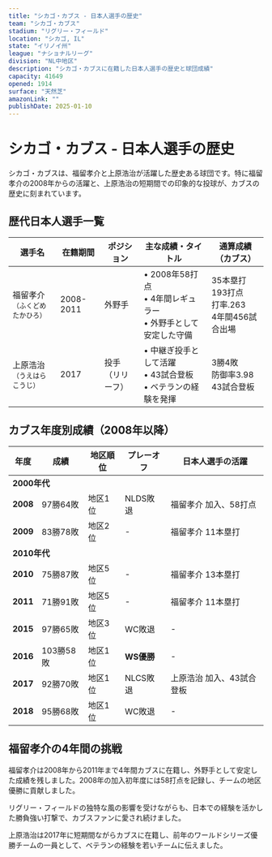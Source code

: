 ```yaml
---
title: "シカゴ・カブス - 日本人選手の歴史"
team: "シカゴ・カブス"
stadium: "リグリー・フィールド"
location: "シカゴ, IL"
state: "イリノイ州"
league: "ナショナルリーグ"
division: "NL中地区"
description: "シカゴ・カブスに在籍した日本人選手の歴史と球団成績"
capacity: 41649
opened: 1914
surface: "天然芝"
amazonLink: ""
publishDate: 2025-01-10
---
```


# シカゴ・カブス - 日本人選手の歴史

シカゴ・カブスは、福留孝介と上原浩治が活躍した歴史ある球団です。特に福留孝介の2008年からの活躍と、上原浩治の短期間での印象的な投球が、カブスの歴史に刻まれています。

## 歴代日本人選手一覧

<div class="players-table-container">
  <table class="players-table">
    <thead>
      <tr>
        <th>選手名</th>
        <th>在籍期間</th>
        <th>ポジション</th>
        <th>主な成績・タイトル</th>
        <th>通算成績（カブス）</th>
      </tr>
    </thead>
    <tbody>
      <tr class="player-row">
        <td class="player-name">福留孝介<br><small>（ふくどめ たかひろ）</small></td>
        <td>2008-2011</td>
        <td>外野手</td>
        <td>
          • 2008年58打点<br>
          • 4年間レギュラー<br>
          • 外野手として安定した守備
        </td>
        <td>35本塁打 193打点<br>打率.263<br>4年間456試合出場</td>
      </tr>
      <tr class="player-row">
        <td class="player-name">上原浩治<br><small>（うえはら こうじ）</small></td>
        <td>2017</td>
        <td>投手<br>（リリーフ）</td>
        <td>
          • 中継ぎ投手として活躍<br>
          • 43試合登板<br>
          • ベテランの経験を発揮
        </td>
        <td>3勝4敗<br>防御率3.98<br>43試合登板</td>
      </tr>
    </tbody>
  </table>
</div>

## カブス年度別成績（2008年以降）

<div class="records-table-container">
  <table class="records-table">
    <thead>
      <tr>
        <th>年度</th>
        <th>成績</th>
        <th>地区順位</th>
        <th>プレーオフ</th>
        <th>日本人選手の活躍</th>
      </tr>
    </thead>
    <tbody>
      <tr class="decade-header">
        <td colspan="5"><strong>2000年代</strong></td>
      </tr>
      <tr class="record-row playoff">
        <td><strong>2008</strong></td>
        <td>97勝64敗</td>
        <td>地区1位</td>
        <td>NLDS敗退</td>
        <td>福留孝介 加入、58打点</td>
      </tr>
      <tr class="record-row">
        <td><strong>2009</strong></td>
        <td>83勝78敗</td>
        <td>地区2位</td>
        <td>-</td>
        <td>福留孝介 11本塁打</td>
      </tr>
      <tr class="decade-header">
        <td colspan="5"><strong>2010年代</strong></td>
      </tr>
      <tr class="record-row">
        <td><strong>2010</strong></td>
        <td>75勝87敗</td>
        <td>地区5位</td>
        <td>-</td>
        <td>福留孝介 13本塁打</td>
      </tr>
      <tr class="record-row">
        <td><strong>2011</strong></td>
        <td>71勝91敗</td>
        <td>地区5位</td>
        <td>-</td>
        <td>福留孝介 11本塁打</td>
      </tr>
      <tr class="record-row">
        <td><strong>2015</strong></td>
        <td>97勝65敗</td>
        <td>地区3位</td>
        <td>WC敗退</td>
        <td>-</td>
      </tr>
      <tr class="record-row ws-champion">
        <td><strong>2016</strong></td>
        <td>103勝58敗</td>
        <td>地区1位</td>
        <td><strong>WS優勝</strong></td>
        <td>-</td>
      </tr>
      <tr class="record-row playoff">
        <td><strong>2017</strong></td>
        <td>92勝70敗</td>
        <td>地区1位</td>
        <td>NLCS敗退</td>
        <td>上原浩治 加入、43試合登板</td>
      </tr>
      <tr class="record-row playoff">
        <td><strong>2018</strong></td>
        <td>95勝68敗</td>
        <td>地区1位</td>
        <td>WC敗退</td>
        <td>-</td>
      </tr>
    </tbody>
  </table>
</div>

## 福留孝介の4年間の挑戦

福留孝介は2008年から2011年まで4年間カブスに在籍し、外野手として安定した成績を残しました。2008年の加入初年度には58打点を記録し、チームの地区優勝に貢献しました。

リグリー・フィールドの独特な風の影響を受けながらも、日本での経験を活かした勝負強い打撃で、カブスファンに愛され続けました。

上原浩治は2017年に短期間ながらカブスに在籍し、前年のワールドシリーズ優勝チームの一員として、ベテランの経験を若いチームに伝えました。